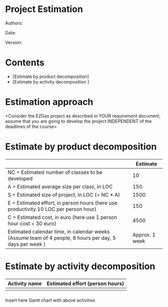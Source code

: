 # Project Estimation  

Authors:

Date:

Version:

# Contents



- [Estimate by product decomposition]
- [Estimate by activity decomposition ]



# Estimation approach

<Consider the EZGas  project as described in YOUR requirement document, assume that you are going to develop the project INDEPENDENT of the deadlines of the course>

# Estimate by product decomposition



### 

|             | Estimate                        |             
| ----------- | ------------------------------- |  
| NC =  Estimated number of classes to be developed   |              10                 |             
|  A = Estimated average size per class, in LOC       |                150            | 
| S = Estimated size of project, in LOC (= NC * A) | 1500|
| E = Estimated effort, in person hours (here use productivity 10 LOC per person hour)  |                              150        |   
| C = Estimated cost, in euro (here use 1 person hour cost = 30 euro) |4500 | 
| Estimated calendar time, in calendar weeks (Assume team of 4 people, 8 hours per day, 5 days per week ) |    Approx. 1 week                |               


# Estimate by activity decomposition



### 

|         Activity name    | Estimated effort (person hours)   |             
| ----------- | ------------------------------- | 
| | |


###
Insert here Gantt chart with above activities

